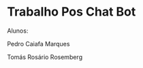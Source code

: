 # Trabalho Pos Chat Bot

Alunos:

Pedro Caiafa Marques

Tomás Rosário Rosemberg

[Arvore_de_Dialogo]: (./imagens/Arvore_de_Dialogo.png)

[Bem_Vindo]: (./imagens/Bem_Vindo.png)

[Em_Outros_Casos]: (./imagens/Em_Outros_Casos.png)

[Intents]: (./imagens/Intents.png)

[Periodo]: (./imagens/Periodo.png)

[Por_Dia]: (./imagens/Por_Dia.png)

[Pos_Resposta]: (./imagens/Pos_Resposta.png)

[Saudacao]: (./imagens/Saudacao.png)

[Tchau]: (./imagens/Tchau.png)
